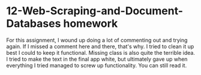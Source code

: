 # 12-Web-Scraping-and-Document-Databases homework
For this assignment, I wound up doing a lot of commenting out and trying again. If I missed a comment here and there, that's why. I tried to clean it up best I could to keep it functional.
Missing class is also quite the terrible idea.
I tried to make the text in the final app white, but ultimately gave up when everything I tried managed to screw up functionality. You can still read it.
